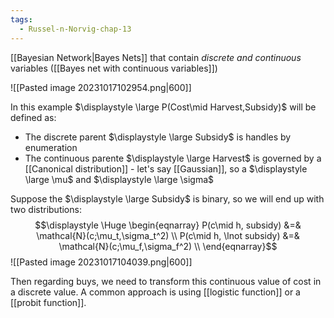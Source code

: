 ```yaml
---
tags:
  - Russel-n-Norvig-chap-13
---
```

[[Bayesian Network|Bayes Nets]] that contain *discrete and continuous* variables ([[Bayes net with continuous variables]])

![[Pasted image 20231017102954.png|600]]

In this example $\displaystyle \large P(Cost\mid Harvest,Subsidy)$ will be defined as:
- The discrete parent $\displaystyle \large Subsidy$ is handles by enumeration
- The continuous parente $\displaystyle \large Harvest$ is governed by a [[Canonical distribution]] - let's say [[Gaussian]], so a $\displaystyle \large \mu$ and $\displaystyle \large \sigma$ 

Suppose the $\displaystyle \large Subsidy$ is binary, so we will end up with two distributions:
$$\displaystyle \Huge \begin{eqnarray} 
P(c\mid h, subsidy) &=& \mathcal{N}(c;\mu_t,\sigma_t^2) \\
P(c\mid h, \lnot subsidy) &=& \mathcal{N}(c;\mu_f,\sigma_f^2) \\
\end{eqnarray}$$
![[Pasted image 20231017104039.png|600]]

Then regarding buys, we need to transform this continuous value of cost in a discrete value. A common approach is using [[logistic function]] or a [[probit function]].